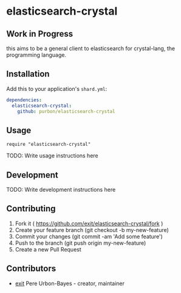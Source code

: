 # elasticsearch-crystal

## Work in Progress
this aims to be a general client to elasticsearch for crystal-lang, the programming language.

## Installation


Add this to your application's `shard.yml`:

```yaml
dependencies:
  elasticsearch-crystal:
    github: purbon/elasticsearch-crystal
```


## Usage


```crystal
require "elasticsearch-crystal"
```


TODO: Write usage instructions here

## Development

TODO: Write development instructions here

## Contributing

1. Fork it ( https://github.com/exit/elasticsearch-crystal/fork )
2. Create your feature branch (git checkout -b my-new-feature)
3. Commit your changes (git commit -am 'Add some feature')
4. Push to the branch (git push origin my-new-feature)
5. Create a new Pull Request

## Contributors

- [exit](https://github.com/exit) Pere Urbon-Bayes - creator, maintainer

